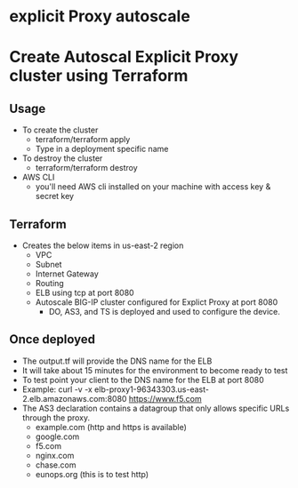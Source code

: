 # explicit Proxy autoscale

# Create Autoscal Explicit Proxy cluster using Terraform

## Usage
 - To create the cluster
   - terraform/terraform apply
   - Type in a deployment specific name
 - To destroy the cluster
   - terraform/terraform destroy
 - AWS CLI
   - you'll need AWS cli installed on your machine with access key & secret key

## Terraform
 - Creates the below items in us-east-2 region 
   - VPC
   - Subnet
   - Internet Gateway
   - Routing
   - ELB using tcp at port 8080
   - Autoscale BIG-IP cluster configured for Explict Proxy at port 8080
     - DO, AS3, and TS is deployed and used to configure the device.


## Once deployed
   - The output.tf will provide the DNS name for the ELB
   - It will take about 15 minutes for the environment to become ready to test
   - To test point your client to the DNS name for the ELB at port 8080
   - Example: curl -v -x elb-proxy1-96343303.us-east-2.elb.amazonaws.com:8080 https://www.f5.com
   - The AS3 declaration contains a datagroup that only allows specific URLs through the proxy.
     - example.com (http and https is available)
     - google.com
     - f5.com
     - nginx.com
     - chase.com
     - eunops.org (this is to test http)

